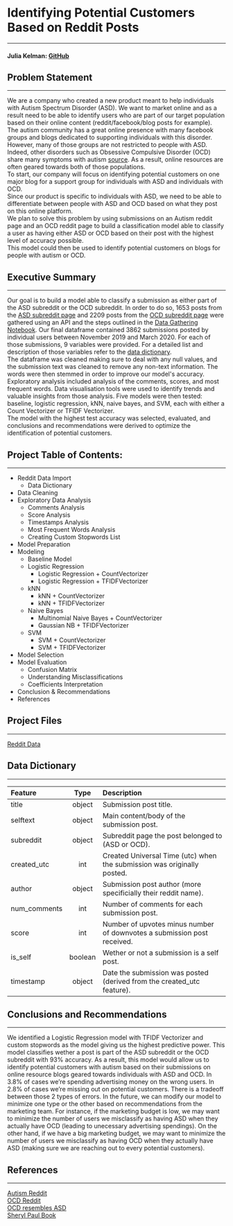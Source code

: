 # Identifying Potential Customers Based on Reddit Posts
---
#### Julia Kelman: [GitHub](https://github.com/JulKelman)  
  
  
## Problem Statement
---
We are a company who created a new product meant to help individuals with Autism Spectrum Disorder (ASD). We want to market online and as a result need to be able to identify users who are part of our target population based on their online content (reddit/facebook/blog posts for example).  
The autism community has a great online presence with many facebook groups and blogs dedicated to supporting individuals with this disorder. However, many of those groups are not restricted to people with ASD. Indeed, other disorders such as Obsessive Compulsive Disorder (OCD) share many symptoms with autism [source](https://www.webmd.com/brain/autism/autism-similar-conditions). As a result, online resources are often geared towards both of those populations.  
To start, our company will focus on identifying potential customers on one major blog for a support group for individuals with ASD and individuals with OCD.   
Since our product is specific to individuals with ASD, we need to be able to differentiate between people with ASD and OCD based on what they post on this online platform.  
We plan to solve this problem by using submissions on an Autism reddit page and an OCD reddit page to build a classification model able to classify a user as having either ASD or OCD based on their post with the highest level of accuracy possible.   
This model could then be used to identify potential customers on blogs for people with autism or OCD. 


## Executive Summary 
---
Our goal is to build a model able to classify a submission as either part of the ASD subreddit or the OCD subreddit. In order to do so, 1653 posts from the [ASD subreddit page](https://www.reddit.com/r/autism/) and 2209 posts from the [OCD subreddit page](https://www.reddit.com/r/OCD/) were gathered using an API and the steps outlined in the [Data Gathering Notebook](https://git.generalassemb.ly/julia-kelman/project_3/blob/master/code/Gathering%20Data%20Notebook.ipynb). Our final dataframe contained 3862 submissions posted by individual users between November 2019 and March 2020. For each of those submissions, 9 variables were provided. For a detailed list and description of those variables refer to the [data dictionary](#Data-Dictionary).   
The dataframe was cleaned making sure to deal with any null values, and the submission text was cleaned to remove any non-text information. The words were then stemmed in order to improve our model's accuracy. Exploratory analysis included analysis of the comments, scores, and most frequent words. Data visualisation tools were used to identify trends and valuable insights from those analysis. Five models were then tested: baseline, logistic regression, kNN, naive bayes, and SVM, each with either a Count Vectorizer or TFIDF Vectorizer.   
The model with the highest test accuracy was selected, evaluated, and conclusions and recommendations were derived to optimize the identification of potential customers. 

## Project Table of Contents:
---
- Reddit Data Import
    - Data Dictionary
- Data Cleaning
- Exploratory Data Analysis
    - Comments Analysis
    - Score Analysis
    - Timestamps Analysis
    - Most Frequent Words Analysis
    - Creating Custom Stopwords List
- Model Preparation
- Modeling
    - Baseline Model
    - Logistic Regression
        - Logistic Regression + CountVectorizer
        - Logistic Regression + TFIDFVectorizer
    - kNN
        - kNN + CountVectorizer
        - kNN + TFIDFVectorizer
    - Naive Bayes
        - Multinomial Naive Bayes + CountVectorizer  
        - Gaussian NB + TFIDFVectorizer
    - SVM
        - SVM + CountVectorizer
        - SVM + TFIDFVectorizer
- Model Selection
- Model Evaluation
    - Confusion Matrix
    - Understanding Misclassifications
    - Coefficients Interpretation
- Conclusion & Recommendations
- References

## Project Files 
---
 [Reddit Data](https://github.com/JulKelman/Classifying-Reddit-Submissions/tree/master/Data)   

## Data Dictionary 
---
|Feature|Type|Description|
|:---|:---:|:---|
|title|object|Submission post title.| 
|selftext|object|Main content/body of the submission post.|
|subreddit|object|Subreddit page the post belonged to (ASD or OCD).| 
|created_utc|int|Created Universal Time (utc) when the submission was originally posted.|
|author|object|Submission post author (more specificially their reddit name).|
|num_comments|int|Number of comments for each submission post.|
|score|int|Number of upvotes minus number of downvotes a submission post received.|
|is_self|boolean|Wether or not a submission is a self post.|
|timestamp|object|Date the submission was posted (derived from the created_utc feature).|


## Conclusions and Recommendations 
--- 
We identified a Logistic Regression model with TFIDF Vectorizer and custom stopwords as the model giving us the highest predictive power. This model classifies wether a post is part of the ASD subreddit or the OCD subreddit with 93% accuracy. As a result, this model would allow us to identify potential customers with autism based on their submissions on online resource blogs geared towards individuals with ASD and OCD.
In 3.8% of cases we’re spending advertising money on the wrong users. In 2.8% of cases we’re missing out on potential customers. There is a tradeoff between those 2 types of errors.
In the future, we can modify our model to minimize one type or the other based on recommendations from the marketing team. For instance, if the marketing budget is low, we may want to minimize the number of users we misclassify as having ASD when they actually have OCD (leading to unecessary advertising spendings). On the other hand, if we have a big marketing budget, we may want to minimize the number of users we misclassify as having OCD when they actually have ASD (making sure we are reaching out to every potential customers). 

## References
--- 
[Autism Reddit](https://www.reddit.com/r/autism/)  
[OCD Reddit](https://www.reddit.com/r/OCD/)  
[OCD resembles ASD](https://www.webmd.com/brain/autism/autism-similar-conditions)  
[Sheryl Paul Book](https://www.amazon.com/gp/product/B07FDQVKZ9/ref=dbs_a_def_rwt_hsch_vapi_tkin_p1_i0) 
